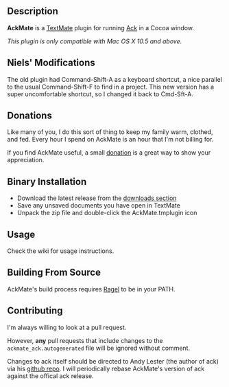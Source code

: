 ## Description

**AckMate** is a [TextMate](http://macromates.com/) plugin for running [Ack](http://betterthangrep.com) in a Cocoa window.

*This plugin is only compatible with Mac OS X 10.5 and above.*

## Niels' Modifications

The old plugin had Command-Shift-A as a keyboard shortcut, a nice parallel to the usual Command-Shift-F to find in a project. This new version has a super uncomfortable shortcut, so I changed it back to Cmd-Sft-A.

## Donations

Like many of you, I do this sort of thing to keep my family warm, clothed, and fed. Every hour I spend on AckMate is an hour that I'm not billing for.

If you find AckMate useful, a small [donation](http://pledgie.com/campaigns/9779) is a great way to show your appreciation.

## Binary Installation

* Download the latest release from the [downloads section](http://github.com/protocool/AckMate/downloads)
* Save any unsaved documents you have open in TextMate
* Unpack the zip file and double-click the AckMate.tmplugin icon

## Usage

Check the wiki for usage instructions.

## Building From Source

AckMate's build process requires [Ragel](http://www.complang.org/ragel/) to be in your PATH.

## Contributing

I'm always willing to look at a pull request.

However, **any** pull requests that include changes to the `ackmate_ack.autogenerated` file will be ignored without comment.

Changes to ack itself should be directed to Andy Lester (the author of ack) via his [github repo](http://github.com/petdance/ack). I will periodically rebase AckMate's version of ack against the offical ack release.

